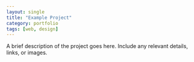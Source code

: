 ```yaml
---
layout: single
title: "Example Project"
category: portfolio
tags: [web, design]
---
```


A brief description of the project goes here. Include any relevant details, links, or images.